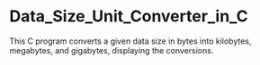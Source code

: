 # Data_Size_Unit_Converter_in_C
 This C program converts a given data size in bytes into kilobytes, megabytes, and gigabytes, displaying the conversions.
